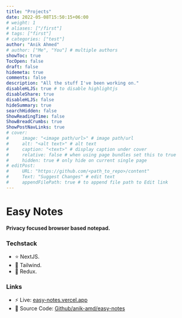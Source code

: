 ```yaml
---
title: "Projects"
date: 2022-05-08T15:50:15+06:00
# weight: 1
# aliases: ["/first"]
# tags: ["first"]
# categories: ["test"]
author: "Anik Ahmed"
# author: ["Me", "You"] # multiple authors
showToc: true
TocOpen: false
draft: false
hidemeta: true
comments: false
description: "All the stuff I've been working on."
disableHLJS: true # to disable highlightjs
disableShare: true
disableHLJS: false
hideSummary: true
searchHidden: false
ShowReadingTime: false
ShowBreadCrumbs: true
ShowPostNavLinks: true
# cover:
#     image: "<image path/url>" # image path/url
#     alt: "<alt text>" # alt text
#     caption: "<text>" # display caption under cover
#     relative: false # when using page bundles set this to true
#     hidden: true # only hide on current single page
# editPost:
#     URL: "https://github.com/<path_to_repo>/content"
#     Text: "Suggest Changes" # edit text
#     appendFilePath: true # to append file path to Edit link
---
```


# Easy Notes

**Privacy focused browser based notepad.**

### Techstack

- ⭐ NextJS.
- 🎨 Tailwind.
- 💪 Redux.

### Links

- ⚡ Live: [easy-notes.vercel.app](https://easy-notes.vercel.app)
- 📄 Source Code: [Github/anik-amd/easy-notes](https://github.com/anik-amd/easy-notes)
